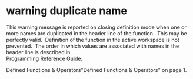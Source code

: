 




<h1 class="heading"><span class="name">warning duplicate name</span></h1>

This warning message is reported on closing definition mode when one or more names are duplicated in the header line of the function.  This may be perfectly valid.  Definition of the function in the active workspace is not prevented.  The order in which values are associated with names in the header line is described in  
Programming Reference Guide: 

Defined Functions & Operators"Defined Functions & Operators" on page 1.



